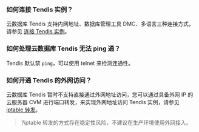 ### 如何连接 Tendis 实例？
云数据库 Tendis 支持内网地址、数据库管理工具 DMC、多语言三种连接方式，请参见 [连接 Tendis 实例](https://cloud.tencent.com/document/product/1363/50907)。

### 如何处理云数据库 Tendis 无法 ping 通？ 
Tendis 默认禁 `ping`，可以使用 telnet 来检测连通性。

### 如何开通 Tendis 的外网访问？ 
云数据库 Tendis 暂时不支持直接通过外网地址访问，您可以通过具备外网 IP 的云服务器 CVM 进行端口转发，来实现外网地址访问 Tendis 实例，请参见 [iptable 转发](https://cloud.tencent.com/document/product/1363/50908)。
>?iptable 转发的方式存在稳定性风险，不建议在生产环境使用外网接入。
